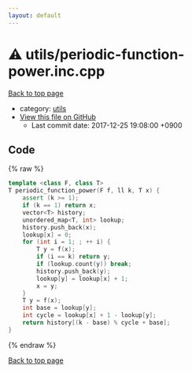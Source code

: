 ```yaml
---
layout: default
---
```


<!-- mathjax config similar to math.stackexchange -->
<script type="text/javascript" async
  src="https://cdnjs.cloudflare.com/ajax/libs/mathjax/2.7.5/MathJax.js?config=TeX-MML-AM_CHTML">
</script>
<script type="text/x-mathjax-config">
  MathJax.Hub.Config({
    TeX: { equationNumbers: { autoNumber: "AMS" }},
    tex2jax: {
      inlineMath: [ ['$','$'] ],
      processEscapes: true
    },
    "HTML-CSS": { matchFontHeight: false },
    displayAlign: "left",
    displayIndent: "2em"
  });
</script>

<script type="text/javascript" src="https://cdnjs.cloudflare.com/ajax/libs/jquery/3.4.1/jquery.min.js"></script>
<script src="https://cdn.jsdelivr.net/npm/jquery-balloon-js@1.1.2/jquery.balloon.min.js" integrity="sha256-ZEYs9VrgAeNuPvs15E39OsyOJaIkXEEt10fzxJ20+2I=" crossorigin="anonymous"></script>
<script type="text/javascript" src="../../assets/js/copy-button.js"></script>
<link rel="stylesheet" href="../../assets/css/copy-button.css" />


# :warning: utils/periodic-function-power.inc.cpp
<a href="../../index.html">Back to top page</a>

* category: <a href="../../index.html#2b3583e6e17721c54496bd04e57a0c15">utils</a>
* <a href="{{ site.github.repository_url }}/blob/master/utils/periodic-function-power.inc.cpp">View this file on GitHub</a>
    - Last commit date: 2017-12-25 19:08:00 +0900




## Code
{% raw %}
```cpp
template <class F, class T>
T periodic_function_power(F f, ll k, T x) {
    assert (k >= 1);
    if (k == 1) return x;
    vector<T> history;
    unordered_map<T, int> lookup;
    history.push_back(x);
    lookup[x] = 0;
    for (int i = 1; ; ++ i) {
        T y = f(x);
        if (i == k) return y;
        if (lookup.count(y)) break;
        history.push_back(y);
        lookup[y] = lookup[x] + 1;
        x = y;
    }
    T y = f(x);
    int base = lookup[y];
    int cycle = lookup[x] + 1 - lookup[y];
    return history[(k - base) % cycle + base];
}

```
{% endraw %}

<a href="../../index.html">Back to top page</a>

